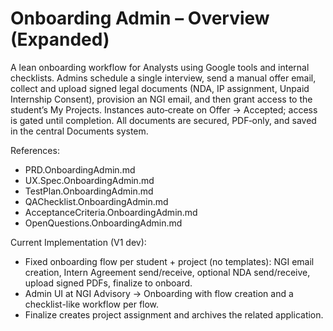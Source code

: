 # Onboarding Admin – Overview (Expanded)

A lean onboarding workflow for Analysts using Google tools and internal checklists. Admins schedule a single interview, send a manual offer email, collect and upload signed legal documents (NDA, IP assignment, Unpaid Internship Consent), provision an NGI email, and then grant access to the student’s My Projects. Instances auto‑create on Offer → Accepted; access is gated until completion. All documents are secured, PDF‑only, and saved in the central Documents system.

References:
- PRD.OnboardingAdmin.md
- UX.Spec.OnboardingAdmin.md
- TestPlan.OnboardingAdmin.md
- QAChecklist.OnboardingAdmin.md
- AcceptanceCriteria.OnboardingAdmin.md
- OpenQuestions.OnboardingAdmin.md

Current Implementation (V1 dev):
- Fixed onboarding flow per student + project (no templates): NGI email creation, Intern Agreement send/receive, optional NDA send/receive, upload signed PDFs, finalize to onboard.
- Admin UI at NGI Advisory → Onboarding with flow creation and a checklist-like workflow per flow.
- Finalize creates project assignment and archives the related application.

